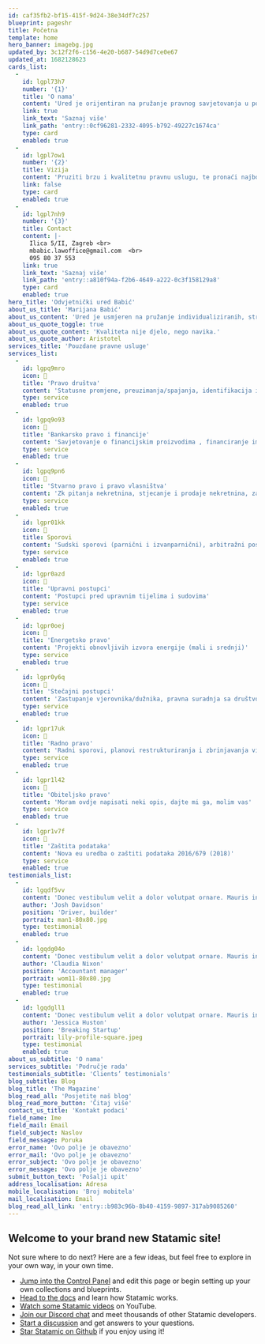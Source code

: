 ```yaml
---
id: caf35fb2-bf15-415f-9d24-38e34df7c257
blueprint: pageshr
title: Početna
template: home
hero_banner: imagebg.jpg
updated_by: 3c12f2f6-c156-4e20-b687-54d9d7ce0e67
updated_at: 1682128623
cards_list:
  -
    id: lgpl73h7
    number: '{1}'
    title: 'O nama'
    content: 'Ured je orijentiran na pružanje pravnog savjetovanja u području korporativnog prava.'
    link: true
    link_text: 'Saznaj više'
    link_path: 'entry::0cf96281-2332-4095-b792-49227c1674ca'
    type: card
    enabled: true
  -
    id: lgpl7ow1
    number: '{2}'
    title: Vizija
    content: 'Pruziti brzu i kvalitetnu pravnu uslugu, te pronaći najbolje pravno rješenje za svaki Vas pravni problem uvazavajuci zadani poslovni i zakonodavni okvir.'
    link: false
    type: card
    enabled: true
  -
    id: lgpl7nh9
    number: '{3}'
    title: Contact
    content: |-
      Ilica 5/II, Zagreb <br>
      mbabic.lawoffice@gmail.com  <br>
      095 80 37 553
    link: true
    link_text: 'Saznaj više'
    link_path: 'entry::a810f94a-f2b6-4649-a222-0c3f158129a8'
    type: card
    enabled: true
hero_title: 'Odvjetnički ured Babić'
about_us_title: 'Marijana Babić'
about_us_content: 'Ured je usmjeren na pružanje individualiziranih, stručnih i prilagođenih pravnih usluga domaćim i stranim klijentima iz područja trgovačkog i poslovnog prava, te zastupanje u sudskim i arbitražnim postupcima, te postupcima mirenja. Vaš poslovni uspjeh je naš poslovni uspjeh!'
about_us_quote_toggle: true
about_us_quote_content: 'Kvaliteta nije djelo, nego navika.'
about_us_quote_author: Aristotel
services_title: 'Pouzdane pravne usluge'
services_list:
  -
    id: lgpq9mro
    icon: 
    title: 'Pravo društva'
    content: 'Statusne promjene, preuzimanja/spajanja, identifikacija i kontrola rizika, dubinske pravne analize, ulaganja, likvidacije, zastupanja društava, ugovorno pravo, regulatorna pitanja, naplata'
    type: service
    enabled: true
  -
    id: lgpq9o93
    icon: 
    title: 'Bankarsko pravo i financije'
    content: 'Savjetovanje o financijskim proizvodima , financiranje imovine, projektno, financiranje, osiguranja, factoring'
    type: service
    enabled: true
  -
    id: lgpq9pn6
    icon: 
    title: 'Stvarno pravo i pravo vlasništva'
    content: 'Zk pitanja nekretnina, stjecanje i prodaje nekretnina, zakup /najam'
    type: service
    enabled: true
  -
    id: lgpr01kk
    icon: 
    title: Sporovi
    content: 'Sudski sporovi (parnični i izvanparnični), arbitražni postupci, medijacija (mirenje), ovrhe'
    type: service
    enabled: true
  -
    id: lgpr0azd
    icon: 
    title: 'Upravni postupci'
    content: 'Postupci pred upravnim tijelima i sudovima'
    type: service
    enabled: true
  -
    id: lgpr0oej
    icon: 
    title: 'Energetsko pravo'
    content: 'Projekti obnovljivih izvora energije (mali i srednji)'
    type: service
    enabled: true
  -
    id: lgpr0y6q
    icon: 
    title: 'Stečajni postupci'
    content: 'Zastupanje vjerovnika/dužnika, pravna suradnja sa društvom u stečaju, preustroj stečajnog dužnika'
    type: service
    enabled: true
  -
    id: lgpr17uk
    icon: 
    title: 'Radno pravo'
    content: 'Radni sporovi, planovi restrukturiranja i zbrinjavanja viška troškova, ugovori o radu i managerski, ugovori, izrada pravilnika o radu i statusne dokumentacije društva, ishođenje radnih dozvola'
    type: service
    enabled: true
  -
    id: lgpr1l42
    icon: 
    title: 'Obiteljsko pravo'
    content: 'Moram ovdje napisati neki opis, dajte mi ga, molim vas'
    type: service
    enabled: true
  -
    id: lgpr1v7f
    icon: 
    title: 'Zaštita podataka'
    content: 'Nova eu uredba o zaštiti podataka 2016/679 (2018)'
    type: service
    enabled: true
testimonials_list:
  -
    id: lgqdf5vv
    content: 'Donec vestibulum velit a dolor volutpat ornare. Mauris in turpis est. Vivamus tempus lorem nec imperdiet fringilla. Etiam quis purus massa.Donec vestibulum velit a dolor volutpat ornare. Mauris in turpis est. Vivamus tempus lorem nec imperdiet fringilla. Etiam quis purus massa.'
    author: 'Josh Davidson'
    position: 'Driver, builder'
    portrait: man1-80x80.jpg
    type: testimonial
    enabled: true
  -
    id: lgqdg04o
    content: 'Donec vestibulum velit a dolor volutpat ornare. Mauris in turpis est. Vivamus tempus lorem nec imperdiet fringilla. Etiam quis purus massa.Donec vestibulum velit a dolor volutpat ornare. Mauris in turpis est. Vivamus tempus lorem nec imperdiet fringilla. Etiam quis purus massa.'
    author: 'Claudia Nixon'
    position: 'Accountant manager'
    portrait: wom11-80x80.jpg
    type: testimonial
    enabled: true
  -
    id: lgqdgll1
    content: 'Donec vestibulum velit a dolor volutpat ornare. Mauris in turpis est. Vivamus tempus lorem nec imperdiet fringilla. Etiam quis purus massa.Donec vestibulum velit a dolor volutpat ornare. Mauris in turpis est. Vivamus tempus lorem nec imperdiet fringilla. Etiam quis purus massa.'
    author: 'Jessica Huston'
    position: 'Breaking Startup'
    portrait: lily-profile-square.jpeg
    type: testimonial
    enabled: true
about_us_subtitle: 'O nama'
services_subtitle: 'Područje rada'
testimonials_subtitle: 'Clients’ testimonials'
blog_subtitle: Blog
blog_title: 'The Magazine'
blog_read_all: 'Posjetite naš blog'
blog_read_more_button: 'Čitaj više'
contact_us_title: 'Kontakt podaci'
field_name: Ime
field_mail: Email
field_subject: Naslov
field_message: Poruka
error_name: 'Ovo polje je obavezno'
error_mail: 'Ovo polje je obavezno'
error_subject: 'Ovo polje je obavezno'
error_message: 'Ovo polje je obavezno'
submit_button_text: 'Pošalji upit'
address_localisation: Adresa
mobile_localisation: 'Broj mobitela'
mail_localisation: Email
blog_read_all_link: 'entry::b983c96b-8b40-4159-9897-317ab9085260'
---
```

## Welcome to your brand new Statamic site!

Not sure where to do next? Here are a few ideas, but feel free to explore in your own way, in your own time.

- [Jump into the Control Panel](/cp) and edit this page or begin setting up your own collections and blueprints.
- [Head to the docs](https://statamic.dev) and learn how Statamic works.
- [Watch some Statamic videos](https://youtube.com/statamic) on YouTube.
- [Join our Discord chat](https://statamic.com/discord) and meet thousands of other Statamic developers.
- [Start a discussion](https://github.com/statamic/cms/discussions) and get answers to your questions.
- [Star Statamic on Github](https://github.com/statamic/cms) if you enjoy using it!
